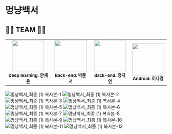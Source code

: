 # 멍냥백서
## 🐶🐱 TEAM 🐶🐱
<table>
  <tbody>
    <tr>
      <td align="center"><img src="https://avatars.githubusercontent.com/u/81553569?v=4" width="100px;" alt=""/><br /><sub><b>Deep learning: 안세윤</b></sub><br /></td>
      <td align="center"><img src="https://avatars.githubusercontent.com/u/91211740?v=4" width="100px;" alt=""/><br /><sub><b>Back-end: 박준서</b></sub><br /></td>
      <td align="center"><img src="https://avatars.githubusercontent.com/u/63544044?v=4" width="100px;" alt=""/><br /><sub><b>Back-end: 정지연</b></sub><br /></td>
      <td align="center"><img src="https://avatars.githubusercontent.com/u/68213689?v=4" width="100px;" alt=""/><br /><sub><b>Android: 이나경</b></sub><br /></td>
     <tr/>
  </tbody>
</table>

![멍냥백서_최종 (1) 복사본-1](https://github.com/meongnyang/front-end/assets/68213689/3f2e93bd-17f5-4c37-b423-60adabc65748)
![멍냥백서_최종 (1) 복사본-2](https://github.com/meongnyang/front-end/assets/68213689/9ec38f3e-d08b-4bbe-bdee-3a8730a5a044)
![멍냥백서_최종 (1) 복사본-3](https://github.com/meongnyang/front-end/assets/68213689/021d7c3e-5bf7-4b6f-a4e5-2b64043b1260)
![멍냥백서_최종 (1) 복사본-4](https://github.com/meongnyang/front-end/assets/68213689/e13dd1f8-92bc-4359-861d-a4b85e2043f6)
![멍냥백서_최종 (1) 복사본-5](https://github.com/meongnyang/front-end/assets/68213689/d439256a-c722-4255-8675-235016fda63d)
![멍냥백서_최종 (1) 복사본-6](https://github.com/meongnyang/front-end/assets/68213689/69eaeaed-5951-4bcb-be7a-a72a25833c35)
![멍냥백서_최종 (1) 복사본-7](https://github.com/meongnyang/front-end/assets/68213689/ae54a114-4b8c-4902-a02b-e681403d9597)
![멍냥백서_최종 (1) 복사본-8](https://github.com/meongnyang/front-end/assets/68213689/bb8d62ae-258d-4142-b405-ee0085f0c168)
![멍냥백서_최종 (1) 복사본-9](https://github.com/meongnyang/front-end/assets/68213689/1c3a382c-2c54-4ac2-a3f5-3f9311295dab)
![멍냥백서_최종 (1) 복사본-10](https://github.com/meongnyang/front-end/assets/68213689/52b73b45-34ef-45fa-8b0e-d44b789c9b54)
![멍냥백서_최종 (1) 복사본-11](https://github.com/meongnyang/front-end/assets/68213689/b3f1db13-e8ea-43d2-a721-635d9707d568)
![멍냥백서_최종 (1) 복사본-12](https://github.com/meongnyang/front-end/assets/68213689/2826e5d8-4c1a-49e6-960b-f35fadee9c02)

